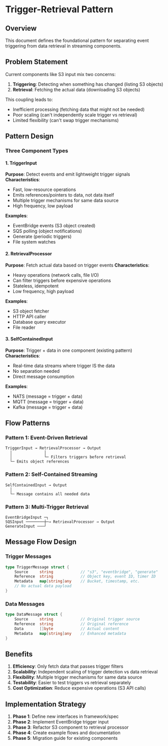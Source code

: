 # Trigger-Retrieval Pattern

## Overview

This document defines the foundational pattern for separating event triggering from data retrieval in streaming components.

## Problem Statement

Current components like S3 input mix two concerns:
1. **Triggering**: Detecting when something has changed (listing S3 objects)
2. **Retrieval**: Fetching the actual data (downloading S3 objects)

This coupling leads to:
- Inefficient processing (fetching data that might not be needed)
- Poor scaling (can't independently scale trigger vs retrieval)
- Limited flexibility (can't swap trigger mechanisms)

## Pattern Design

### Three Component Types

#### 1. TriggerInput
**Purpose**: Detect events and emit lightweight trigger signals
**Characteristics**:
- Fast, low-resource operations
- Emits references/pointers to data, not data itself
- Multiple trigger mechanisms for same data source
- High frequency, low payload

**Examples**:
- EventBridge events (S3 object created)
- SQS polling (object notifications) 
- Generate (periodic triggers)
- File system watches

#### 2. RetrievalProcessor  
**Purpose**: Fetch actual data based on trigger events
**Characteristics**:
- Heavy operations (network calls, file I/O)
- Can filter triggers before expensive operations
- Stateless, idempotent
- Low frequency, high payload

**Examples**:
- S3 object fetcher
- HTTP API caller
- Database query executor
- File reader

#### 3. SelfContainedInput
**Purpose**: Trigger + data in one component (existing pattern)
**Characteristics**:
- Real-time data streams where trigger IS the data
- No separation needed
- Direct message consumption

**Examples**:
- NATS (message = trigger + data)
- MQTT (message = trigger + data)
- Kafka (message = trigger + data)

## Flow Patterns

### Pattern 1: Event-Driven Retrieval
```
TriggerInput → RetrievalProcessor → Output
  │              │
  │              └─ Filters triggers before retrieval
  └─ Emits object references
```

### Pattern 2: Self-Contained Streaming  
```
SelfContainedInput → Output
  │
  └─ Message contains all needed data
```

### Pattern 3: Multi-Trigger Retrieval
```
EventBridgeInput ─┐
SQSInput ────────┼─→ RetrievalProcessor → Output
GenerateInput ───┘
```

## Message Flow Design

### Trigger Messages
```go
type TriggerMessage struct {
    Source     string            // "s3", "eventbridge", "generate"
    Reference  string            // Object key, event ID, timer ID
    Metadata   map[string]any    // Bucket, timestamp, etc.
    // No actual data payload
}
```

### Data Messages  
```go
type DataMessage struct {
    Source     string            // Original trigger source
    Reference  string            // Original reference
    Data       []byte            // Actual content
    Metadata   map[string]any    // Enhanced metadata
}
```

## Benefits

1. **Efficiency**: Only fetch data that passes trigger filters
2. **Scalability**: Independent scaling of trigger detection vs data retrieval
3. **Flexibility**: Multiple trigger mechanisms for same data source
4. **Testability**: Easier to test triggers vs retrieval separately
5. **Cost Optimization**: Reduce expensive operations (S3 API calls)

## Implementation Strategy

1. **Phase 1**: Define new interfaces in framework/spec
2. **Phase 2**: Implement EventBridge trigger input
3. **Phase 3**: Refactor S3 component to retrieval processor
4. **Phase 4**: Create example flows and documentation
5. **Phase 5**: Migration guide for existing components